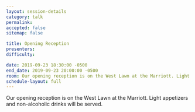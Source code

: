 ```yaml
---
layout: session-details
category: talk
permalink:
accepted: false
sitemap: false

title: Opening Reception
presenters:
difficulty:

date: 2019-09-23 18:30:00 -0500
end_date: 2019-09-23 20:00:00 -0500
room: Our opening reception is on the West Lawn at the Marriott. Light appetizers and non-alcoholic drinks will be served.
schedule-layout: full
---
```


Our opening reception is on the West Lawn at the Marriott. Light appetizers and non-alcoholic drinks will be served.
